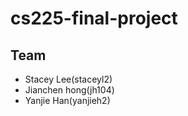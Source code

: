 # cs225-final-project

## Team
* Stacey Lee(staceyl2)
* Jianchen hong(jh104)
* Yanjie Han(yanjieh2)
